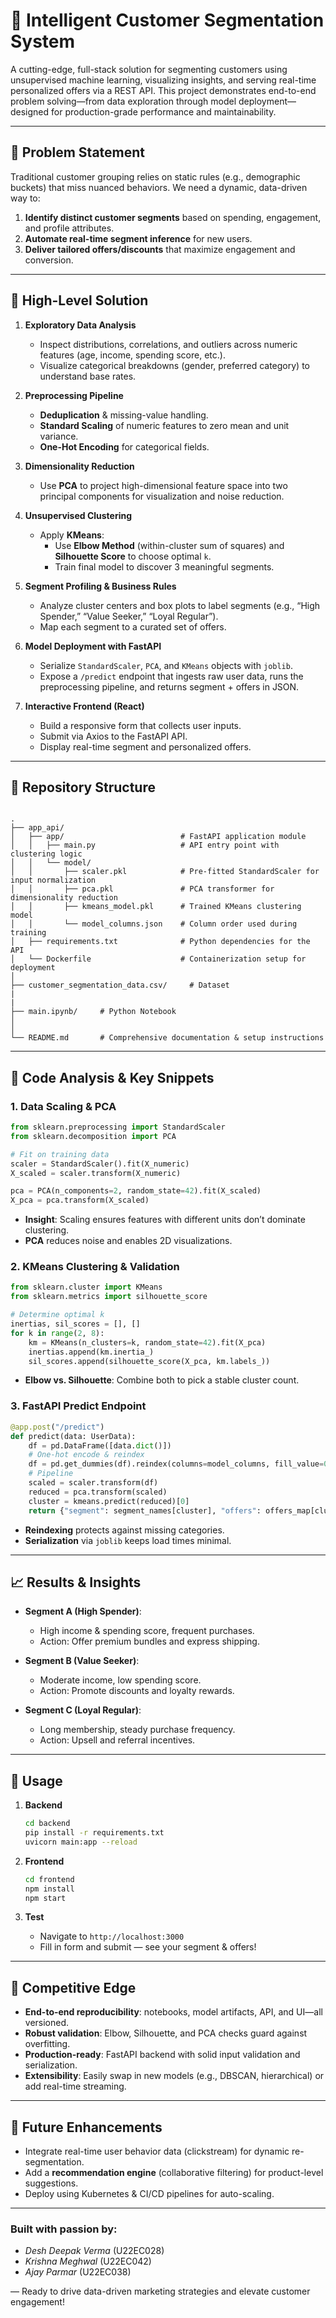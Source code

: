 
# 🧠 Intelligent Customer Segmentation System

A cutting-edge, full-stack solution for segmenting customers using unsupervised machine learning, visualizing insights, and serving real-time personalized offers via a REST API. This project demonstrates end-to-end problem solving—from data exploration through model deployment—designed for production-grade performance and maintainability.

---

## 🎯 Problem Statement

Traditional customer grouping relies on static rules (e.g., demographic buckets) that miss nuanced behaviors. We need a dynamic, data-driven way to:

1. **Identify distinct customer segments** based on spending, engagement, and profile attributes.
2. **Automate real-time segment inference** for new users.
3. **Deliver tailored offers/discounts** that maximize engagement and conversion.

---

## 🚀 High-Level Solution

1. **Exploratory Data Analysis**  
   - Inspect distributions, correlations, and outliers across numeric features (age, income, spending score, etc.).  
   - Visualize categorical breakdowns (gender, preferred category) to understand base rates.

2. **Preprocessing Pipeline**  
   - **Deduplication** & missing-value handling.  
   - **Standard Scaling** of numeric features to zero mean and unit variance.  
   - **One-Hot Encoding** for categorical fields.

3. **Dimensionality Reduction**  
   - Use **PCA** to project high-dimensional feature space into two principal components for visualization and noise reduction.

4. **Unsupervised Clustering**  
   - Apply **KMeans**:
     - Use **Elbow Method** (within-cluster sum of squares) and **Silhouette Score** to choose optimal `k`.  
     - Train final model to discover 3 meaningful segments.

5. **Segment Profiling & Business Rules**  
   - Analyze cluster centers and box plots to label segments (e.g., “High Spender,” “Value Seeker,” “Loyal Regular”).  
   - Map each segment to a curated set of offers.

6. **Model Deployment with FastAPI**  
   - Serialize `StandardScaler`, `PCA`, and `KMeans` objects with `joblib`.  
   - Expose a `/predict` endpoint that ingests raw user data, runs the preprocessing pipeline, and returns segment + offers in JSON.

7. **Interactive Frontend (React)**  
   - Build a responsive form that collects user inputs.  
   - Submit via Axios to the FastAPI API.  
   - Display real-time segment and personalized offers.

---

## 📂 Repository Structure

```

.
├── app_api/
│   ├── app/                          # FastAPI application module
│   │   ├── main.py                   # API entry point with clustering logic
│   │   └── model/
│   │       ├── scaler.pkl            # Pre-fitted StandardScaler for input normalization
│   │       ├── pca.pkl               # PCA transformer for dimensionality reduction
│   │       ├── kmeans_model.pkl      # Trained KMeans clustering model
│   │       └── model_columns.json    # Column order used during training
│   ├── requirements.txt              # Python dependencies for the API
│   └── Dockerfile                    # Containerization setup for deployment
│
├── customer_segmentation_data.csv/     # Dataset 
|
|
├── main.ipynb/     # Python Notebook 
│   
│
└── README.md       # Comprehensive documentation & setup instructions

````

---

## 🔬 Code Analysis & Key Snippets

### 1. Data Scaling & PCA  
```python
from sklearn.preprocessing import StandardScaler
from sklearn.decomposition import PCA

# Fit on training data
scaler = StandardScaler().fit(X_numeric)
X_scaled = scaler.transform(X_numeric)

pca = PCA(n_components=2, random_state=42).fit(X_scaled)
X_pca = pca.transform(X_scaled)
````

* **Insight**: Scaling ensures features with different units don’t dominate clustering.
* **PCA** reduces noise and enables 2D visualizations.

### 2. KMeans Clustering & Validation

```python
from sklearn.cluster import KMeans
from sklearn.metrics import silhouette_score

# Determine optimal k
inertias, sil_scores = [], []
for k in range(2, 8):
    km = KMeans(n_clusters=k, random_state=42).fit(X_pca)
    inertias.append(km.inertia_)
    sil_scores.append(silhouette_score(X_pca, km.labels_))
```

* **Elbow vs. Silhouette**: Combine both to pick a stable cluster count.

### 3. FastAPI Predict Endpoint

```python
@app.post("/predict")
def predict(data: UserData):
    df = pd.DataFrame([data.dict()])
    # One-hot encode & reindex
    df = pd.get_dummies(df).reindex(columns=model_columns, fill_value=0)
    # Pipeline
    scaled = scaler.transform(df)
    reduced = pca.transform(scaled)
    cluster = kmeans.predict(reduced)[0]
    return {"segment": segment_names[cluster], "offers": offers_map[cluster]}
```

* **Reindexing** protects against missing categories.
* **Serialization** via `joblib` keeps load times minimal.

---

## 📈 Results & Insights

* **Segment A (High Spender)**:

  * High income & spending score, frequent purchases.
  * Action: Offer premium bundles and express shipping.

* **Segment B (Value Seeker)**:

  * Moderate income, low spending score.
  * Action: Promote discounts and loyalty rewards.

* **Segment C (Loyal Regular)**:

  * Long membership, steady purchase frequency.
  * Action: Upsell and referral incentives.

---

## 📖 Usage

1. **Backend**

   ```bash
   cd backend
   pip install -r requirements.txt
   uvicorn main:app --reload
   ```
2. **Frontend**

   ```bash
   cd frontend
   npm install
   npm start
   ```
3. **Test**

   * Navigate to `http://localhost:3000`
   * Fill in form and submit — see your segment & offers!

---

## 🌟 Competitive Edge

* **End-to-end reproducibility**: notebooks, model artifacts, API, and UI—all versioned.
* **Robust validation**: Elbow, Silhouette, and PCA checks guard against overfitting.
* **Production-ready**: FastAPI backend with solid input validation and serialization.
* **Extensibility**: Easily swap in new models (e.g., DBSCAN, hierarchical) or add real-time streaming.

---

## 🔭 Future Enhancements

* Integrate real-time user behavior data (clickstream) for dynamic re-segmentation.
* Add a **recommendation engine** (collaborative filtering) for product-level suggestions.
* Deploy using Kubernetes & CI/CD pipelines for auto-scaling.

---

### **Built with passion by**:

- *Desh Deepak Verma* (U22EC028)  
- *Krishna Meghwal* (U22EC042)  
- *Ajay Parmar* (U22EC038)  

— Ready to drive data-driven marketing strategies and elevate customer engagement!
